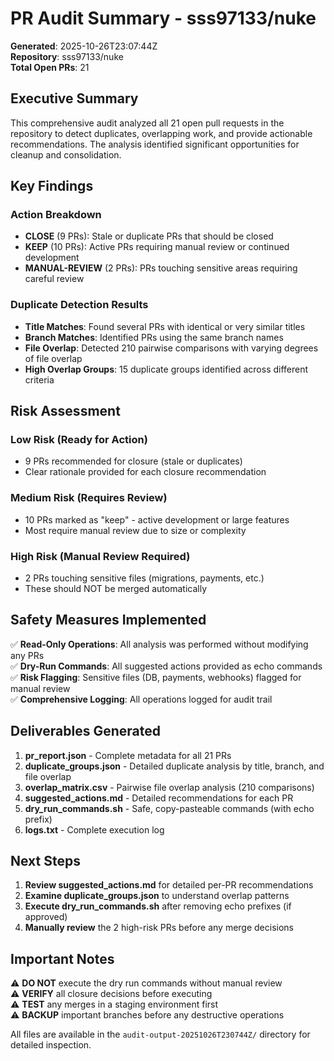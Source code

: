 # PR Audit Summary - sss97133/nuke

**Generated**: 2025-10-26T23:07:44Z  
**Repository**: sss97133/nuke  
**Total Open PRs**: 21  

## Executive Summary

This comprehensive audit analyzed all 21 open pull requests in the repository to detect duplicates, overlapping work, and provide actionable recommendations. The analysis identified significant opportunities for cleanup and consolidation.

## Key Findings

### Action Breakdown
- **CLOSE** (9 PRs): Stale or duplicate PRs that should be closed
- **KEEP** (10 PRs): Active PRs requiring manual review or continued development  
- **MANUAL-REVIEW** (2 PRs): PRs touching sensitive areas requiring careful review

### Duplicate Detection Results
- **Title Matches**: Found several PRs with identical or very similar titles
- **Branch Matches**: Identified PRs using the same branch names
- **File Overlap**: Detected 210 pairwise comparisons with varying degrees of file overlap
- **High Overlap Groups**: 15 duplicate groups identified across different criteria

## Risk Assessment

### Low Risk (Ready for Action)
- 9 PRs recommended for closure (stale or duplicates)
- Clear rationale provided for each closure recommendation

### Medium Risk (Requires Review)
- 10 PRs marked as "keep" - active development or large features
- Most require manual review due to size or complexity

### High Risk (Manual Review Required)
- 2 PRs touching sensitive files (migrations, payments, etc.)
- These should NOT be merged automatically

## Safety Measures Implemented

✅ **Read-Only Operations**: All analysis was performed without modifying any PRs  
✅ **Dry-Run Commands**: All suggested actions provided as echo commands  
✅ **Risk Flagging**: Sensitive files (DB, payments, webhooks) flagged for manual review  
✅ **Comprehensive Logging**: All operations logged for audit trail  

## Deliverables Generated

1. **pr_report.json** - Complete metadata for all 21 PRs
2. **duplicate_groups.json** - Detailed duplicate analysis by title, branch, and file overlap
3. **overlap_matrix.csv** - Pairwise file overlap analysis (210 comparisons)
4. **suggested_actions.md** - Detailed recommendations for each PR
5. **dry_run_commands.sh** - Safe, copy-pasteable commands (with echo prefix)
6. **logs.txt** - Complete execution log

## Next Steps

1. **Review suggested_actions.md** for detailed per-PR recommendations
2. **Examine duplicate_groups.json** to understand overlap patterns
3. **Execute dry_run_commands.sh** after removing echo prefixes (if approved)
4. **Manually review** the 2 high-risk PRs before any merge decisions

## Important Notes

⚠️ **DO NOT** execute the dry run commands without manual review  
⚠️ **VERIFY** all closure decisions before executing  
⚠️ **TEST** any merges in a staging environment first  
⚠️ **BACKUP** important branches before any destructive operations  

All files are available in the `audit-output-20251026T230744Z/` directory for detailed inspection.